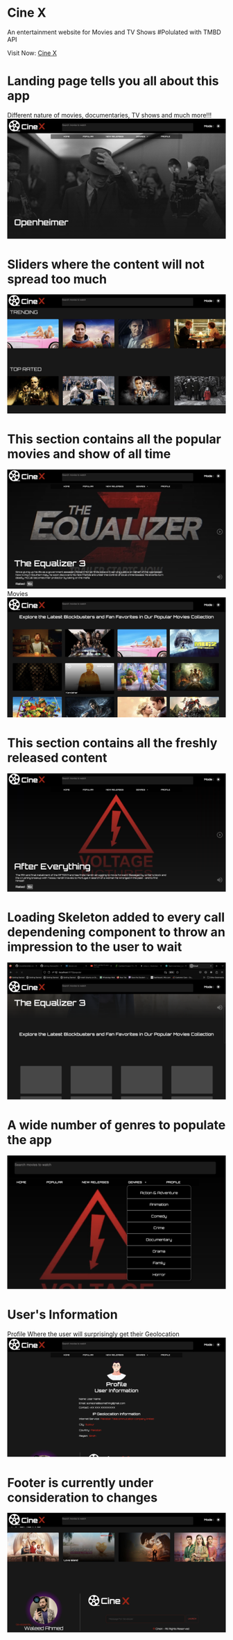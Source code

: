 # Cine X

An entertainment website for Movies and TV Shows
#Polulated with TMBD API

Visit Now: [Cine X](https://cinx.vercel.app/)

# Landing page tells you all about this app

Different nature of movies, documentaries, TV shows and much more!!!
![Project First Sight ](./ReadMeImages/Landing.png)

# Sliders where the content will not spread too much

![Project Type Belt ](./ReadMeImages/Landing2.png)

# This section contains all the popular movies and show of all time

![Project Popular ](./ReadMeImages/Popular.png)
Movies
![Project Popular ](./ReadMeImages/Popular2.png)

# This section contains all the freshly released content

![Project Releases ](./ReadMeImages/Releases.png)

# Loading Skeleton added to every call dependening component to throw an impression to the user to wait

![Project Releases ](./ReadMeImages/Skeleton.png)

# A wide number of genres to populate the app

![Project Genres ](./ReadMeImages/Genres.png)

# User's Information

Profile Where the user will surprisingly get their Geolocation
![Project Genres ](./ReadMeImages/Profile.png)

# Footer is currently under consideration to changes

![Project Genres ](./ReadMeImages/Footer.png)
